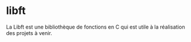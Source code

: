 # libft

La Libft est une bibliothèque de fonctions en C qui est utile à la réalisation des projets à venir.
